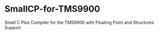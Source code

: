 # SmallCP-for-TMS9900
Small C Plus Compiler for the TMS9900 with Floating Point and Structures Support

